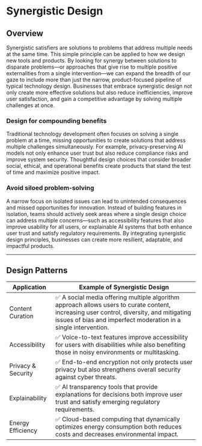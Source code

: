 # Synergistic Design

## Overview

Synergistic satisfiers are solutions to problems that address multiple needs at the same time. This simple principle can be applied to how we design new tools and products. By looking for synergy between solutions to disparate problems—or approaches that give rise to multiple positive externalities from a single intervention—we can expand the breadth of our gaze to include more than just the narrow, product-focused pipeline of typical technology design. Businesses that embrace synergistic design not only create more effective solutions but also reduce inefficiencies, improve user satisfaction, and gain a competitive advantage by solving multiple challenges at once.

### Design for compounding benefits

Traditional technology development often focuses on solving a single problem at a time, missing opportunities to create solutions that address multiple challenges simultaneously. For example, privacy-preserving AI models not only enhance user trust but also reduce compliance risks and improve system security. Thoughtful design choices that consider broader social, ethical, and operational benefits create products that stand the test of time and maximize positive impact.

### Avoid siloed problem-solving

A narrow focus on isolated issues can lead to unintended consequences and missed opportunities for innovation. Instead of building features in isolation, teams should actively seek areas where a single design choice can address multiple concerns—such as accessibility features that also improve usability for all users, or explainable AI systems that both enhance user trust and satisfy regulatory requirements. By integrating synergistic design principles, businesses can create more resilient, adaptable, and impactful products.

-----

## Design Patterns

| Application            | Example of Synergistic Design                                                                 |
|----------------------|------------------------------------------------------------------------------------------------|
| Content Curation     | ✅ A social media offering multiple algorithm approach allows users to curate content, increasing user control, diversity, and mitigating issues of bias and imperfect moderation in a single intervention. |
| Accessibility        | ✅ Voice-to-text features improve accessibility for users with disabilities while also benefiting those in noisy environments or multitasking. |
| Privacy & Security  | ✅ End-to-end encryption not only protects user privacy but also strengthens overall security against cyber threats. |
| Explainability      | ✅ AI transparency tools that provide explanations for decisions both improve user trust and satisfy emerging regulatory requirements. |
| Energy Efficiency   | ✅ Cloud-based computing that dynamically optimizes energy consumption both reduces costs and decreases environmental impact. |

